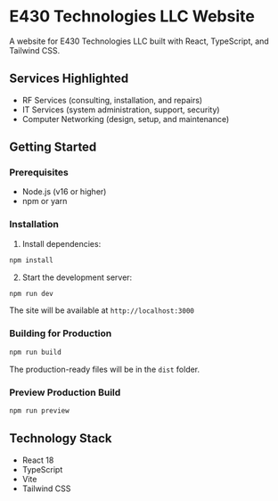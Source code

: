 # E430 Technologies LLC Website

A website for E430 Technologies LLC built with React, TypeScript, and Tailwind CSS.

## Services Highlighted

- RF Services (consulting, installation, and repairs)
- IT Services (system administration, support, security)
- Computer Networking (design, setup, and maintenance)

## Getting Started

### Prerequisites

- Node.js (v16 or higher)
- npm or yarn

### Installation

1. Install dependencies:

```bash
npm install
```

2. Start the development server:

```bash
npm run dev
```

The site will be available at `http://localhost:3000`

### Building for Production

```bash
npm run build
```

The production-ready files will be in the `dist` folder.

### Preview Production Build

```bash
npm run preview
```

## Technology Stack

- React 18
- TypeScript
- Vite
- Tailwind CSS
